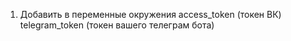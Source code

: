 1. Добавить в переменные окружения 
access_token (токен ВК)
telegram_token (токен вашего телеграм бота)
